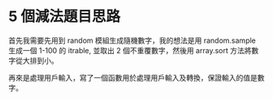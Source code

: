 # 5 個減法題目思路

首先我需要先用到 random 模組生成隨機數字，我的想法是用 random.sample 生成一個 1-100 的 itrable, 並取出 2 個不重覆數字，然後用 array.sort 方法將數字從大排到小。

再來是處理用戶輸入，寫了一個函數用於處理用戶輸入及轉換，保證輸入的值是數字。
